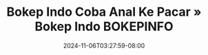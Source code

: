 --- 
title: "Bokep Indo Coba Anal Ke Pacar » Bokep Indo BOKEPINFO"
description: "video  video bokep Bokep Indo Coba Anal Ke Pacar » Bokep Indo BOKEPINFO durasi panjang full baru"
date: 2024-11-06T03:27:59-08:00
file_code: "qcr94qa0zrtk"
draft: false
cover: "1rsop7we3yaz1rmp.jpg"
tags: ["Bokep", "Indo", "Coba", "Anal", "Pacar", "Bokep", "Indo", "BOKEPINFO", "bokep-indo", "bokep-viral", "bokep-ig"]
length: 650
fld_id: "1392277"
foldername: "anal"
categories: ["anal"]
views: 90
---